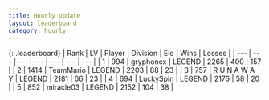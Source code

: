 ```yaml
---
title: Hourly Update
layout: leaderboard
category: hourly
---
```


{: .leaderboard}
| Rank | LV | Player | Division | Elo | Wins | Losses |
| --- | --- | --- | --- | --- | --- | --- |
| <span data-change="0">1</span> | 994 | <span title="ID: 315148">gryphonex</span> | LEGEND | <span data-change="0">2265</span> | <span data-change="0">400</span> | <span data-change="0">157</span> |
| <span data-change="0">2</span> | 1414 | <span title="ID: 164871">TeamMario</span> | LEGEND | <span data-change="0">2203</span> | <span data-change="0">88</span> | <span data-change="0">23</span> |
| <span data-change="0">3</span> | 757 | <span title="ID: 66144">R U N A W A Y</span> | LEGEND | <span data-change="0">2181</span> | <span data-change="0">66</span> | <span data-change="0">23</span> |
| <span data-change="0">4</span> | 694 | <span title="ID: 498412">LuckySpin</span> | LEGEND | <span data-change="0">2176</span> | <span data-change="0">58</span> | <span data-change="0">20</span> |
| <span data-change="0">5</span> | 852 | <span title="ID: 416373">miracle03</span> | LEGEND | <span data-change="0">2152</span> | <span data-change="0">104</span> | <span data-change="0">38</span> |